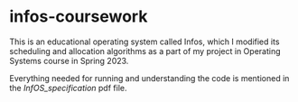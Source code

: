 # infos-coursework
This is an educational operating system called Infos, which I modified its scheduling and allocation algorithms as a part of my project in Operating Systems course in Spring 2023.

Everything needed for running and understanding the code is mentioned in the *InfOS_specification* pdf file.
